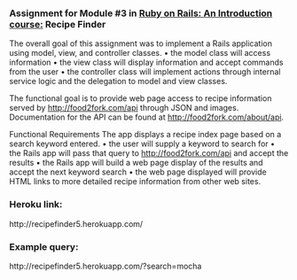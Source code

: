<h3>Assignment for Module #3 in <a href="http://www.w3schools.com">Ruby on Rails: An Introduction course:</a> Recipe Finder</h3>

The overall goal of this assignment was to implement a Rails application using model, view, and controller classes.
• the model class will access information
• the view class will display information and accept commands from the
user
• the controller class will implement actions through internal service logic and the delegation to model and view classes.

The functional goal is to provide web page access to recipe information served by http://food2fork.com/api through JSON and images. Documentation for the API can be found at http://food2fork.com/about/api.

Functional Requirements
The app displays a recipe index page based on a search keyword entered.
• the user will supply a keyword to search for
• the Rails app will pass that query to http://food2fork.com/api and
accept the results
• the Rails app will build a web page display of the results and accept the next keyword search
• the web page displayed will provide HTML links to more detailed recipe information from other web sites.

<h3>Heroku link:</h3> http://recipefinder5.herokuapp.com/
<h3>Example query:</h3> http://recipefinder5.herokuapp.com/?search=mocha